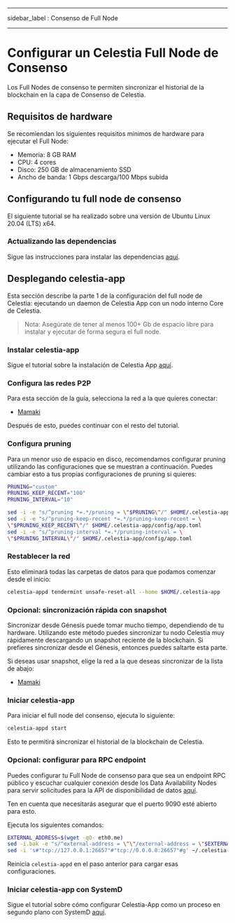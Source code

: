 - - -
sidebar_label : Consenso de Full Node
- - -

# Configurar un Celestia Full Node de Consenso
<!-- markdownlint-disable MD013 -->

Los Full Nodes de consenso te permiten sincronizar el historial de la blockchain en la capa de Consenso de Celestia.

## Requisitos de hardware

Se recomiendan los siguientes requisitos mínimos de hardware para ejecutar el Full Node:

* Memoria: 8 GB RAM
* CPU: 4 cores
* Disco: 250 GB de almacenamiento SSD
* Ancho de banda: 1 Gbps descarga/100 Mbps subida

## Configurando tu full node de consenso

El siguiente tutorial se ha realizado sobre una versión de Ubuntu Linux 20.04 (LTS) x64.

### Actualizando las dependencias

Sigue las instrucciones para instalar las dependencias [aquí](../developers/environment.md).

## Desplegando celestia-app

Esta sección describe la parte 1 de la configuración del full node de Celestia: ejecutando un daemon de Celestia App con un nodo interno Core de Celestia.

> Nota: Asegúrate de tener al menos 100+ Gb de espacio libre para instalar y ejecutar de forma segura el full node.

### Instalar celestia-app

Sigue el tutorial sobre la instalación de Celestia App [aquí](../developers/celestia-app.md).

### Configura las redes P2P

Para esta sección de la guía, selecciona la red a la que quieres conectar:

* [Mamaki](./mamaki-testnet.md#setup-p2p-network)

Después de esto, puedes continuar con el resto del tutorial.

### Configura pruning

Para un menor uso de espacio en disco, recomendamos configurar pruning utilizando las configuraciones que se muestran a continuación. Puedes cambiar esto a tus propias configuraciones de pruning si quieres:

```sh
PRUNING="custom"
PRUNING_KEEP_RECENT="100"
PRUNING_INTERVAL="10"

sed -i -e "s/^pruning *=.*/pruning = \"$PRUNING\"/" $HOME/.celestia-app/config/app.toml
sed -i -e "s/^pruning-keep-recent *=.*/pruning-keep-recent = \
\"$PRUNING_KEEP_RECENT\"/" $HOME/.celestia-app/config/app.toml
sed -i -e "s/^pruning-interval *=.*/pruning-interval = \
\"$PRUNING_INTERVAL\"/" $HOME/.celestia-app/config/app.toml
```

### Restablecer la red

Esto eliminará todas las carpetas de datos para que podamos comenzar desde el inicio:

```sh
celestia-appd tendermint unsafe-reset-all --home $HOME/.celestia-app
```

### Opcional: sincronización rápida con snapshot

Sincronizar desde Génesis puede tomar mucho tiempo, dependiendo de tu hardware. Utilizando este método puedes sincronizar tu nodo Celestia muy rápidamente descargando un snapshot reciente de la blockchain. Si prefieres sincronizar desde el Génesis, entonces puedes saltarte esta parte.

Si deseas usar snapshot, elige la red a la que deseas sincronizar de la lista de abajo:

* [Mamaki](./mamaki-testnet.md#quick-sync-with-snapshot)

### Iniciar celestia-app

Para iniciar el full node del consenso, ejecuta lo siguiente:

```sh
celestia-appd start
```

Esto te permitirá sincronizar el historial de la blockchain de Celestia.

### Opcional: configurar para RPC endpoint

Puedes configurar tu Full Node de consenso para que sea un endpoint RPC público y escuchar cualquier conexión desde los Data Availability Nodes para servir solicitudes para la API de disponibilidad de datos [aquí](../developers/node-tutorial.md).

Ten en cuenta que necesitarás asegurar que el puerto 9090 esté abierto para esto.

Ejecuta los siguientes comandos:

```sh
EXTERNAL_ADDRESS=$(wget -qO- eth0.me)
sed -i.bak -e "s/^external-address = \"\"/external-address = \"$EXTERNAL_ADDRESS:26656\"/" $HOME/.celestia-app/config/config.toml
sed -i 's#"tcp://127.0.0.1:26657"#"tcp://0.0.0.0:26657"#g' ~/.celestia-app/config/config.toml
```

Reinicia `celestia-appd` en el paso anterior para cargar esas configuraciones.

### Iniciar celestia-app con SystemD

Sigue el tutorial sobre cómo configurar Celestia-App como un proceso en segundo plano con SystemD [aquí](./systemd.md#start-the-celestia-app-with-systemd).
